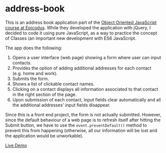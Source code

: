 # address-book
This is an address book application part of the [Object Oriented JavaScript course at Epicodus](https://www.learnhowtoprogram.com/intro-to-programming/object-oriented-javascript/address-book-constructor). While they developed the application with jQuery, I decided to code it using pure JavaScript, as a way to practice the concept of Classes (an important new development with ES6 JavaScript.

The app does the following:

1. Opens a user interface (web page) showing a form where user can input contacts.
2. Provides the option of adding additional addresses for each contact (e.g. home and work).
3. Submits the form.
4. Shows a list of clickable contact names. 
5. Clicking on a contact displays all information associated to that contact in the right section of the page.
6. Upon submission of each contact, input fields clear automatically and all the additional addresses' input fields disappear.

Since this is a front end project, the form is not actually submitted. However, since the default behaviour of a web page is to refresh itself after hitting the Submit button, we have to use the <code>event.preventDefault()</code> method to prevent this from happening (otherwise, all our information will be lost and the application would be unworkable).

[Live Demo](https://mariobox.github.io/address-book/)



